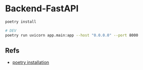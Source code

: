 # Backend-FastAPI

```sh
poetry install

# DEV
poetry run uvicorn app.main:app --host "0.0.0.0" --port 8000
```

## Refs

- [poetry installation](https://python-poetry.org/docs/#installation)

